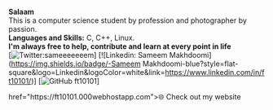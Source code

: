 **Salaam** <br>
This is a computer science student by profession and photographer by passion. <br>
**Languages and Skills:** C, C++, Linux.  <br>
**I'm always free to help, contribute and learn at every point in life** <br>
[![Twitter:sameeeeeeem](https://twitter.com/sameeeeeeem)] 
[![Linkedin: Sameem Makhdoomi](https://img.shields.io/badge/-Sameem Makhdoomi-blue?style=flat-square&logo=Linkedin&logoColor=white&link=https://www.linkedin.com/in/ft10101/)]
[![GitHub ft10101](https://github.com/ft10101)]
<p><a>href="https://ft10101.000webhostapp.com">🌐 Check out my website</a></p>
